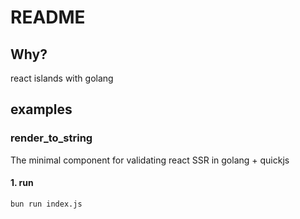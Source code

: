 # README

## Why?
react islands with golang

## examples
### render_to_string
The minimal component for validating react SSR in golang + quickjs

#### 1. run
```sh
bun run index.js
```
